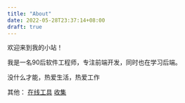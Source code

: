 ```yaml
---
title: "About"
date: 2022-05-28T23:37:14+08:00
draft: true
---
```


欢迎来到我的小站！

我是一名90后软件工程师，专注前端开发，同时也在学习后端。

没什么才能，热爱生活，热爱工作

其他：
[在线工具](https://heimei.io/utils/)
[收集](https://hwlv.github.io/awesome-collect/)
